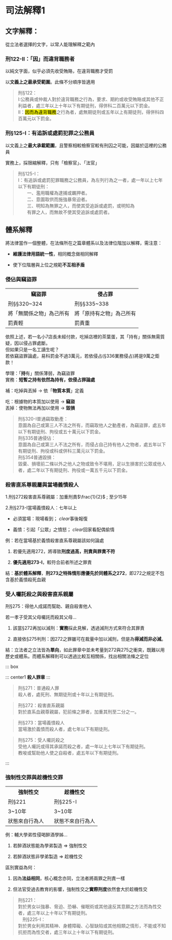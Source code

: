 <head>
<link href="https://fonts.googleapis.com/icon?family=Material+Icons" rel="stylesheet">
</head>

# 司法解釋1

## 文字解釋：

從立法者選擇的文字，以常人能理解釋之範內

### 刑122-II：「因」而違背職務者

以純文字面，似乎必須先收受賄賂，在違背職務才受罰

以**文義上之最承受範圍**。此條不分順序皆適用

> 刑§122：<br>
I:公務員或仲裁人對於違背職務之行為，要求、期約或收受賄賂或其他不正利益者，處三年以上十年以下有期徒刑，得併科二百萬元以下罰金。<br>
II：<mark>因而為違背職務</mark>之行為者，處無期徒刑或五年以上有期徒刑，得併科四百萬元以下罰金。


### 刑§125-I：有追訴或處罰犯罪之公務員

以文義上之**最大承載範圍**，且警察相較檢察官較有刑囚之可能，因屬於這裡的公務員

實務上，採限縮解釋，只有「檢察官」、「法官」

>刑§125-I：<br>
I：有追訴或處罰犯罪職務之公務員，為左列行為之一者，處一年以上七年以下有期徒刑：<br>
&emsp;&emsp;一、濫用職權為逮捕或羈押者。<br>
&emsp;&emsp;二、意圖取供而施強暴脅迫者。<br>
&emsp;&emsp;三、明知為無罪之人，而使其受追訴或處罰，或明知為<br>
&emsp;&emsp;有罪之人，而無故不使其受追訴或處罰者。


## 體系解釋

將法律當作一個整體，在法條所在之篇章體系以及法律位階加以解釋，需注意：

- **維護法律用語統一性**，相同概念做相同解釋

- 使下位階層與上位之規範**不互相矛盾**

### 侵佔與竊盜罪

<table>
  <tr>
    <th style="width:50%">竊盜罪</th>
    <th style="width:50%">侵占罪</th>
  </tr>
  <tr>
    <td>刑§§320~324</td>
    <td>刑§§335~338</td>
  </tr>
  <tr>
    <td>將「無關係之物」為己所有</td>
    <td>將「原持有之物」為己所有</td>
  </tr>
  <tr>
    <td>罰責輕</td>
    <td>罰責重</td>
  </tr>
</table>

依照上述，若一名小7店長未經付款，吃掉店裡的茶葉蛋，其「持有」關係無需質疑，因以侵占罪處斷。<br>
但如果只是一名工讀生呢？<br>
若依竊盜罪論處，易科罰金不過3萬元，若依侵占(§336業務侵占)將是9萬之鉅款！

學理：「**持**有」關係薄弱，為竊盜罪<br>
實務：**短暫之持有依然為持有，依侵占罪論處**

補：吃掉與丟掉 -> 依「**物質本質**」定義

吃：根據物的本質加以使用 -> **竊盜**<br>
丟掉：使物無法再加以使用 -> **毀損**

>刑§320-I普通竊取動產：<br>
意圖為自己或第三人不法之所有，而竊取他人之動產者，為竊盜罪，處五年以下有期徒刑、拘役或五十萬元以下罰金。<br>
刑§335普通侵佔：<br>
意圖為自己或第三人不法之所有，而侵占自己持有他人之物者，處五年以下有期徒刑、拘役或科或併科三萬元以下罰金。<br>
刑§354普通毀損：<br>
毀棄、損壞前二條以外之他人之物或致令不堪用，足以生損害於公眾或他人者，處二年以下有期徒刑、拘役或一萬五千元以下罰金。


### 殺害直系尊親屬與當場義憤殺人

1.刑§272殺害直系尊親屬：加重刑責$\frac{1}{2}$ ; 至少15年

2.刑§273-I當場義憤殺人：七年以上

- 必須當場：現場看到； <i class="material-icons">clear</i>事後報復

- 義憤：引起「公眾」之憤怒； <i class="material-icons">clear</i>回家看配偶偷情

例：若在當場基於義憤殺害直系尊親屬該如何論處

1. 若優先適用272，將導致**刑度過高，刑責與罪責不符**

2. **優先適用273-I**，較符合前者所述之罪責

結：**基於體系解釋**，**刑273之特殊情形應優先於同體系之272**，即272之規定不包含基於義憤殺死血親

### 受人囑託殺之與殺害直系親屬

刑§275：得他人成諾而幫助、親自殺害他人

若一孝子受其父母囑託而殺其父母...

1. 該當§272再加以減刑：**實務**採此見解，透過減刑方式來符合其罪責

2. 直接依§275判刑：因272之罪雖可在裁量中加以減刑，但是為**得減而非必減**。

結：立法者之立法皆為**單向**，如此罪章中並未考量到272與275之衝突，既難以用歷史或體系。而體系解釋則可以透過比較互相關係，找出相關法條之定位

::: box

::: center1
**殺人罪章**
:::

> 刑§271：普通殺人罪<br>
殺人者，處死刑、無期徒刑或十年以上有期徒刑。

>刑§272：殺害直系親屬<br>
對於直系血親尊親屬，犯前條之罪者，加重其刑至二分之一。

>刑§273：當場義憤殺人<br>
當場激於義憤而殺人者，處七年以下有期徒刑。

>刑§275：受人囑託殺之<br>
受他人囑託或得其承諾而殺之者，處一年以上七年以下有期徒刑。<br>
教唆或幫助他人使之自殺者，處五年以下有期徒刑。<br>

:::

### 強制性交罪與趁機性交罪

<table>
  <tr>
    <th style="width:50%">強制性交</th>
    <th style="width:50%">趁機性交</th>
  </tr>
  <tr>
    <td>刑§221</td>
    <td>刑§225-I</td>
  </tr>
  <tr>
    <td>3~10年</td>
    <td>3~10年</td>
  </tr>
  <tr>
    <td>狀態來自行為人</td>
    <td>狀態不來自行為人</td>
  </tr>
</table>


例：輔大學弟性侵喝醉酒學姊...

1. 若醉酒狀態能為學弟製造 => 強制性交

2. 若醉酒狀態非學弟製造   => 趁機性交

區別實益為何：

1. 因為**法益相同**，核心概念亦同，立法者將兩罪之刑責一樣

2. 但法官受過去教育的影響，強制性交之**實際刑度**依然會大於趁機性交

> 刑§221：<br>
對於男女以強暴、脅迫、恐嚇、催眠術或其他違反其意願之方法而為性交者，處三年以上十年以下有期徒刑。<br>
&emsp;刑§225-I：<br>
對於男女利用其精神、身體障礙、心智缺陷或其他相類之情形，不能或不知抗拒而為性交者，處三年以上十年以下有期徒刑。






